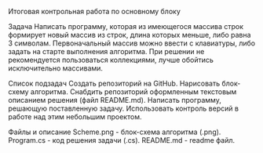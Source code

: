 Итоговая контрольная работа по основному блоку

Задача
Написать программу, которая из имеющегося массива строк формирует новый массив из строк, длина которых меньше, либо равна 3 символам.
Первоначальный массив можно ввести с клавиатуры, либо задать на старте выполнения алгоритма.
При решении не рекомендуется пользоваться коллекциями, лучше обойтись исключительно массивами.

Список подзадач
Создать репозиторий на GitHub.
Нарисовать блок-схему алгоритма.
Снабдить репозиторий оформленным текстовым описанием решения (файл README.md).
Написать программу, решающую поставленную задачу.
Использовать контроль версий в работе над этим небольшим проектом.

Файлы и описание
Scheme.png - блок-схема алгоритма (.png).
Program.cs - код решения задачи (.cs).
README.md - readme файл.
